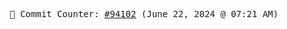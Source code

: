 <p align="center">
    <samp>
        📮 Commit Counter: <a href="https://github.com/Javascript-void0/Javascript-void0/commits/main">#94102</a> (June 22, 2024 @ 07:21 AM)
    </samp>
</p>